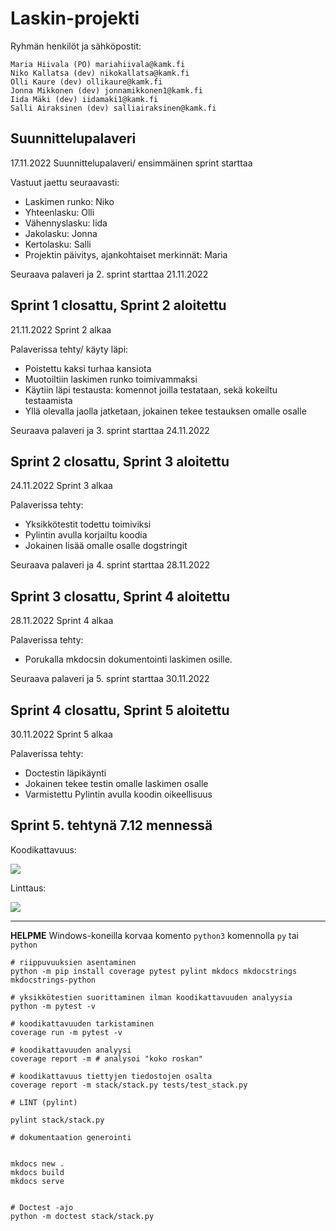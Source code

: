 # Laskin-projekti

Ryhmän henkilöt ja sähköpostit:
```shell=
Maria Hiivala (PO) mariahiivala@kamk.fi
Niko Kallatsa (dev) nikokallatsa@kamk.fi
Olli Kaure (dev) ollikaure@kamk.fi
Jonna Mikkonen (dev) jonnamikkonen1@kamk.fi
Iida Mäki (dev) iidamaki1@kamk.fi
Salli Airaksinen (dev) salliairaksinen@kamk.fi
```
## Suunnittelupalaveri
17.11.2022 Suunnittelupalaveri/ ensimmäinen sprint starttaa

Vastuut jaettu seuraavasti:
- Laskimen runko: Niko
- Yhteenlasku: Olli
- Vähennyslasku: Iida
- Jakolasku: Jonna
- Kertolasku: Salli
- Projektin päivitys, ajankohtaiset merkinnät: Maria

Seuraava palaveri ja 2. sprint starttaa 21.11.2022

## Sprint 1 closattu, Sprint 2 aloitettu
21.11.2022 Sprint 2 alkaa

Palaverissa tehty/ käyty läpi:
- Poistettu kaksi turhaa kansiota
- Muotoiltiin laskimen runko toimivammaksi
- Käytiin läpi testausta: komennot joilla testataan, sekä kokeiltu testaamista
- Yllä olevalla jaolla jatketaan, jokainen tekee testauksen omalle osalle

Seuraava palaveri ja 3. sprint starttaa 24.11.2022

## Sprint 2 closattu, Sprint 3 aloitettu
24.11.2022 Sprint 3 alkaa

Palaverissa tehty:
- Yksikkötestit todettu toimiviksi
- Pylintin avulla korjailtu koodia
- Jokainen lisää omalle osalle dogstringit

Seuraava palaveri ja 4. sprint starttaa 28.11.2022

## Sprint 3 closattu, Sprint 4 aloitettu
28.11.2022 Sprint 4 alkaa

Palaverissa tehty:
- Porukalla mkdocsin dokumentointi laskimen osille.

Seuraava palaveri ja 5. sprint starttaa 30.11.2022

## Sprint 4 closattu, Sprint 5 aloitettu
30.11.2022 Sprint 5 alkaa

Palaverissa tehty:
- Doctestin läpikäynti
- Jokainen tekee testin omalle laskimen osalle
- Varmistettu Pylintin avulla koodin oikeellisuus

Sprint 5. tehtynä 7.12 mennessä
-----------

Koodikattavuus:

![](https://gitlab.dclabra.fi/wiki/uploads/upload_8032f36866bbf499b7781b81c4884a30.png)

Linttaus:

![](https://gitlab.dclabra.fi/wiki/uploads/upload_fe8812a94ee1ea4b59bd5dd49e93ae49.png)

---

**HELPME** Windows-koneilla korvaa komento `python3` komennolla `py` tai `python`

```shell=
# riippuvuuksien asentaminen
python -m pip install coverage pytest pylint mkdocs mkdocstrings mkdocstrings-python

# yksikkötestien suorittaminen ilman koodikattavuuden analyysia
python -m pytest -v

# koodikattavuuden tarkistaminen
coverage run -m pytest -v

# koodikattavuuden analyysi
coverage report -m # analysoi "koko roskan"

# koodikattavuus tiettyjen tiedostojen osalta
coverage report -m stack/stack.py tests/test_stack.py

# LINT (pylint)

pylint stack/stack.py

# dokumentaation generointi


mkdocs new .
mkdocs build
mkdocs serve


# Doctest -ajo
python -m doctest stack/stack.py

```